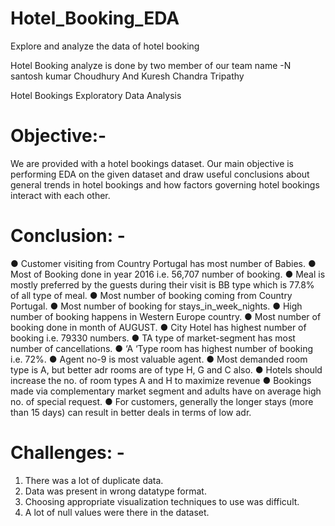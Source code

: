 # Hotel_Booking_EDA
Explore and analyze the data of hotel booking

Hotel Booking analyze is done by two member of our team name -N santosh kumar Choudhury And Kuresh Chandra Tripathy

Hotel Bookings Exploratory Data Analysis

# Objective:-
We are provided with a hotel bookings dataset. Our main objective is performing EDA on the given dataset and draw useful conclusions about general trends in hotel bookings and how factors governing hotel bookings interact with each other.

# Conclusion: -
●	Customer visiting from Country Portugal has most number of Babies. 
●	Most of Booking done in year 2016 i.e. 56,707 number of booking. 
●	Meal is mostly preferred by the guests during their visit is BB type which    is 77.8% of all type of meal. 
●	Most number of booking coming from Country Portugal. 
●	Most number of booking for stays_in_week_nights. 
●	High number of booking happens in Western Europe country. 
●	Most number of booking done in month of AUGUST. 
●	City Hotel has highest number of booking i.e. 79330 numbers. 
●	 TA type of market-segment has most number of cancellations. 
●	‘A ‘Type room has highest number of booking i.e. 72%. 
●	Agent no-9 is most valuable agent. 
●	Most demanded room type is A, but better adr rooms are of type H, G and C also. 
●	 Hotels should increase the no. of room types A and H to maximize revenue 
●	Bookings made via complementary market segment and adults have on average high no. of special request. 
●	For customers, generally the longer stays (more than 15 days) can result in better deals in terms of low adr.

# Challenges: -
1.	There was a lot of duplicate data.
2.	Data was present in wrong datatype format.
3.	Choosing appropriate visualization techniques to use was difficult.
4.	A lot of null values were there in the dataset.

